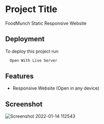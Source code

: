 
# Project Title

FoodMunch Static Responsive Website 


## Deployment

To deploy this project run

```bash
  Open With Live Server 
```


## Features

- Responsive Website (Open in any device)

## Screenshot
![Screenshot 2022-01-14 112543](https://user-images.githubusercontent.com/88069541/151668049-aced7226-4727-4058-8ffe-d620294af4cc.png)
